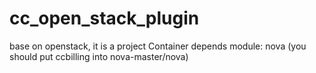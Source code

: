cc_open_stack_plugin
====================

base on openstack, it is a project Container
depends module:
    nova   (you should put ccbilling into nova-master/nova)
